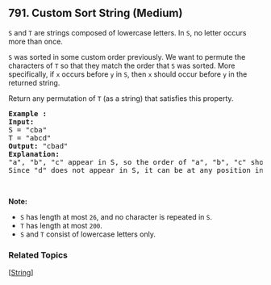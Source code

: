 <!--|This file generated by command(leetcode description); DO NOT EDIT.    |-->
<!--+----------------------------------------------------------------------+-->
<!--|@author    Openset <openset.wang@gmail.com>                           |-->
<!--|@link      https://github.com/openset                                 |-->
<!--|@home      https://github.com/openset/leetcode                        |-->
<!--+----------------------------------------------------------------------+-->

## 791. Custom Sort String (Medium)

<p><code>S</code> and <code>T</code> are strings composed of lowercase letters. In <code>S</code>, no letter occurs more than once.</p>

<p><code>S</code> was sorted in some custom order previously. We want to permute the characters of <code>T</code> so that they match the order that <code>S</code> was sorted. More specifically, if <code>x</code> occurs before <code>y</code> in <code>S</code>, then <code>x</code> should occur before <code>y</code> in the returned string.</p>

<p>Return any permutation of <code>T</code> (as a string) that satisfies this property.</p>

<pre>
<strong>Example :</strong>
<strong>Input:</strong> 
S = &quot;cba&quot;
T = &quot;abcd&quot;
<strong>Output:</strong> &quot;cbad&quot;
<strong>Explanation:</strong> 
&quot;a&quot;, &quot;b&quot;, &quot;c&quot; appear in S, so the order of &quot;a&quot;, &quot;b&quot;, &quot;c&quot; should be &quot;c&quot;, &quot;b&quot;, and &quot;a&quot;. 
Since &quot;d&quot; does not appear in S, it can be at any position in T. &quot;dcba&quot;, &quot;cdba&quot;, &quot;cbda&quot; are also valid outputs.
</pre>

<p>&nbsp;</p>

<p><strong>Note:</strong></p>

<ul>
	<li><code>S</code> has length at most <code>26</code>, and no character is repeated in <code>S</code>.</li>
	<li><code>T</code> has length at most <code>200</code>.</li>
	<li><code>S</code> and <code>T</code> consist of lowercase letters only.</li>
</ul>


### Related Topics
  [[String](https://github.com/openset/leetcode/tree/master/tag/string/README.md)]
